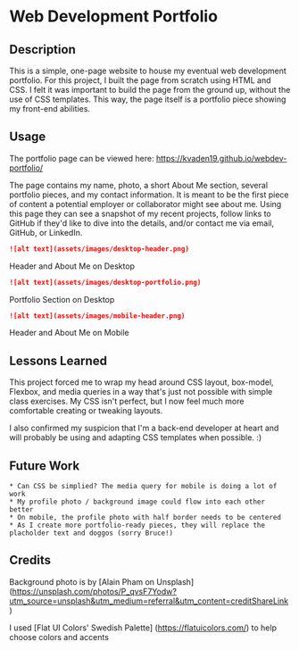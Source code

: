 # Web Development Portfolio

## Description 

This is a simple, one-page website to house my eventual web development portfolio. For this project, I built the page from scratch using HTML and CSS. I felt it was important to build the page from the ground up, without the use of CSS templates. This way, the page itself is a portfolio piece showing my front-end abilities. 


## Usage 

The portfolio page can be viewed here:
https://kvaden19.github.io/webdev-portfolio/

The page contains my name, photo, a short About Me section, several portfolio pieces, and my contact information. It is meant to be the first piece of content a potential employer or collaborator might see about me. Using this page they can see a snapshot of my recent projects, follow links to GitHub if they'd like to dive into the details,
and/or contact me via email, GitHub, or LinkedIn.

```md
![alt text](assets/images/desktop-header.png)
```
Header and About Me on Desktop

```md
![alt text](assets/images/desktop-portfolio.png)
```
Portfolio Section on Desktop

```md
![alt text](assets/images/mobile-header.png)
```
Header and About Me on Mobile

## Lessons Learned 

This project forced me to wrap my head around CSS layout, box-model, Flexbox, and media queries in a way that's just not possible with simple class exercises.
My CSS isn't perfect, but I now feel much more comfortable creating or tweaking layouts.

I also confirmed my suspicion that I'm a back-end developer at heart and will probably be using and adapting CSS templates when possible. :)

## Future Work

    * Can CSS be simplied? The media query for mobile is doing a lot of work
    * My profile photo / background image could flow into each other better 
    * On mobile, the profile photo with half border needs to be centered
    * As I create more portfolio-ready pieces, they will replace the placholder text and doggos (sorry Bruce!)

## Credits

Background photo is by [Alain Pham on Unsplash]
(https://unsplash.com/photos/P_qvsF7Yodw?utm_source=unsplash&utm_medium=referral&utm_content=creditShareLink)

I used [Flat UI Colors' Swedish Palette] (https://flatuicolors.com/) to help choose colors and accents
